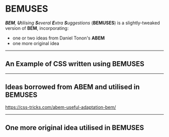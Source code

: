 # BEMUSES
***BEM**, **U**tilising **S**everal **E**xtra **S**uggestions* (**BEMUSES**) is a slightly-tweaked version of **BEM**, incorporating:

 - one or two ideas from Daniel Tonon's **ABEM**
 - one more original idea

_____

## An Example of CSS written using BEMUSES

_____

## Ideas borrowed from ABEM and utilised in BEMUSES

https://css-tricks.com/abem-useful-adaptation-bem/

____

## One more original idea utilised in BEMUSES
